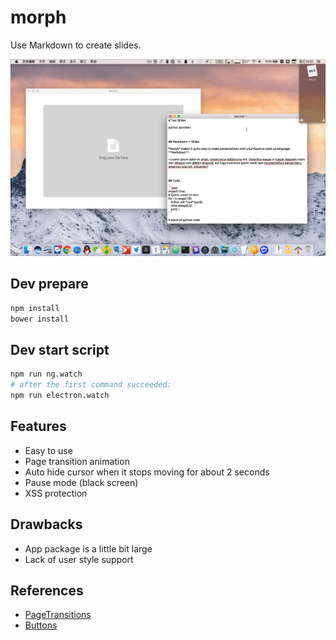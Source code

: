 # morph
Use Markdown to create slides.

![demo](./doc/assets/demo.gif)

## Dev prepare
```bash
npm install
bower install
```

## Dev start script
```bash
npm run ng.watch
# after the first command succeeded:
npm run electron.watch
```

## Features

- Easy to use
- Page transition animation
- Auto hide cursor when it stops moving for about 2 seconds
- Pause mode (black screen)
- XSS protection

## Drawbacks

- App package is a little bit large
- Lack of user style support

## References

- [PageTransitions](https://github.com/codrops/PageTransitions)
- [Buttons](https://github.com/alexwolfe/Buttons/)

